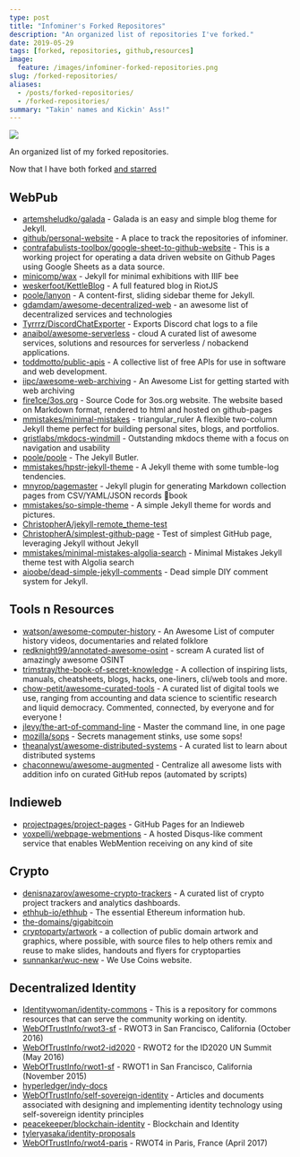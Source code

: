 ```yaml
---
type: post
title: "Infominer's Forked Repositores"
description: "An organized list of repositories I've forked."
date: 2019-05-29
tags: [forked, repositories, github,resources]
image:
  feature: /images/infominer-forked-repositories.png
slug: /forked-repositories/
aliases:
  - /posts/forked-repositories/
  - /forked-repositories/
summary: "Takin' names and Kickin' Ass!"
---
```


![](https://web-work.tools/images/infominer-forked-repositories.png)

An organized list of my forked repositories.

Now that I have both forked [and starred](https://web-work.tools/infominer33-starred-repos/)

## WebPub

* [artemsheludko/galada](https://github.com/artemsheludko/galada) - Galada is an easy and simple blog theme for Jekyll.
* [github/personal-website](https://github.com/github/personal-website) - A place to track the repositories of infominer.
* [contrafabulists-toolbox/google-sheet-to-github-website](https://github.com/contrafabulists-toolbox/google-sheet-to-github-website) - This is a working project for operating a data driven website on Github Pages using Google Sheets as a data source.
* [minicomp/wax](https://github.com/minicomp/wax) - Jekyll for minimal exhibitions with IIIF bee
* [weskerfoot/KettleBlog](https://github.com/weskerfoot/KettleBlog) - A full featured blog in RiotJS
* [poole/lanyon](https://github.com/poole/lanyon) - A content-first, sliding sidebar theme for Jekyll.
* [gdamdam/awesome-decentralized-web](https://github.com/gdamdam/awesome-decentralized-web) - an awesome list of decentralized services and technologies
* [Tyrrrz/DiscordChatExporter](https://github.com/Tyrrrz/DiscordChatExporter) - Exports Discord chat logs to a file
* [anaibol/awesome-serverless](https://github.com/anaibol/awesome-serverless) - cloud A curated list of awesome services, solutions and resources for serverless / nobackend applications.
* [toddmotto/public-apis](https://github.com/toddmotto/public-apis) - A collective list of free APIs for use in software and web development.
* [iipc/awesome-web-archiving](https://github.com/iipc/awesome-web-archiving) - An Awesome List for getting started with web archiving
* [fire1ce/3os.org](https://github.com/fire1ce/3os.org) - Source Code for 3os.org website. The website based on Markdown format, rendered to html and hosted on github-pages
* [mmistakes/minimal-mistakes](https://github.com/mmistakes/minimal-mistakes) - triangular_ruler A flexible two-column Jekyll theme perfect for building personal sites, blogs, and portfolios.
* [gristlabs/mkdocs-windmill](https://github.com/gristlabs/mkdocs-windmill) - Outstanding mkdocs theme with a focus on navigation and usability
* [poole/poole](https://github.com/poole/poole) - The Jekyll Butler.
* [mmistakes/hpstr-jekyll-theme](https://github.com/mmistakes/hpstr-jekyll-theme) - A Jekyll theme with some tumble-log tendencies.
* [mnyrop/pagemaster](https://github.com/mnyrop/pagemaster) - Jekyll plugin for generating Markdown collection pages from CSV/YAML/JSON records 🧙book
* [mmistakes/so-simple-theme](https://github.com/mmistakes/so-simple-theme) - A simple Jekyll theme for words and pictures.
* [ChristopherA/jekyll-remote_theme-test](https://github.com/ChristopherA/jekyll-remote_theme-test)
* [ChristopherA/simplest-github-page](https://github.com/ChristopherA/simplest-github-page) - Test of simplest GitHub page, leveraging Jekyll without Jekyll
* [mmistakes/minimal-mistakes-algolia-search](https://github.com/mmistakes/minimal-mistakes-algolia-search) - Minimal Mistakes Jekyll theme test with Algolia search
* [aioobe/dead-simple-jekyll-comments](https://github.com/aioobe/dead-simple-jekyll-comments) - Dead simple DIY comment system for Jekyll.

## Tools n Resources
* [watson/awesome-computer-history](https://github.com/watson/awesome-computer-history) - An Awesome List of computer history videos, documentaries and related folklore
* [redknight99/annotated-awesome-osint](https://github.com/redknight99/annotated-awesome-osint) - scream A curated list of amazingly awesome OSINT
* [trimstray/the-book-of-secret-knowledge](https://github.com/trimstray/the-book-of-secret-knowledge) - A collection of inspiring lists, manuals, cheatsheets, blogs, hacks, one-liners, cli/web tools and more.
* [chow-petit/awesome-curated-tools](https://github.com/chow-petit/awesome-curated-tools) - A curated list of digital tools we use, ranging from accounting and data science to scientific research and liquid democracy. Commented, connected, by everyone and for everyone !
* [jlevy/the-art-of-command-line](https://github.com/jlevy/the-art-of-command-line) - Master the command line, in one page
* [mozilla/sops](https://github.com/mozilla/sops) - Secrets management stinks, use some sops!
* [theanalyst/awesome-distributed-systems](https://github.com/theanalyst/awesome-distributed-systems) - A curated list to learn about distributed systems
* [chaconnewu/awesome-augmented](https://github.com/chaconnewu/awesome-augmented) - Centralize all awesome lists with addition info on curated GitHub repos (automated by scripts)

## Indieweb

* [projectpages/project-pages](https://github.com/projectpages/project-pages) - GitHub Pages for an Indieweb
* [voxpelli/webpage-webmentions](https://github.com/voxpelli/webpage-webmentions) - A hosted Disqus-like comment service that enables WebMention receiving on any kind of site

## Crypto

* [denisnazarov/awesome-crypto-trackers](https://github.com/denisnazarov/awesome-crypto-trackers) - A curated list of crypto project trackers and analytics dashboards.
* [ethhub-io/ethhub](https://github.com/ethhub-io/ethhub) - The essential Ethereum information hub.
* [the-domains/gigabitcoin](https://github.com/the-domains/gigabitcoin)
* [cryptoparty/artwork](https://github.com/cryptoparty/artwork) - a collection of public domain artwork and graphics, where possible, with source files to help others remix and reuse to make slides, handouts and flyers for cryptoparties
* [sunnankar/wuc-new](https://github.com/sunnankar/wuc-new) - We Use Coins website.

## Decentralized Identity

* [Identitywoman/identity-commons](https://github.com/Identitywoman/identity-commons) - This is a repository for commons resources that can serve the community working on identity.
* [WebOfTrustInfo/rwot3-sf](https://github.com/WebOfTrustInfo/rwot3-sf) - RWOT3 in San Francisco, California (October 2016)
* [WebOfTrustInfo/rwot2-id2020](https://github.com/WebOfTrustInfo/rwot2-id2020) - RWOT2 for the ID2020 UN Summit (May 2016)
* [WebOfTrustInfo/rwot1-sf](https://github.com/WebOfTrustInfo/rwot1-sf) - RWOT1 in San Francisco, California (November 2015)
* [hyperledger/indy-docs](https://github.com/hyperledger/indy-docs)
* [WebOfTrustInfo/self-sovereign-identity](https://github.com/WebOfTrustInfo/self-sovereign-identity) - Articles and documents associated with designing and implementing identity technology using self-sovereign identity principles
* [peacekeeper/blockchain-identity](https://github.com/peacekeeper/blockchain-identity) - Blockchain and Identity
* [tyleryasaka/identity-proposals](https://github.com/tyleryasaka/identity-proposals)
* [WebOfTrustInfo/rwot4-paris](https://github.com/WebOfTrustInfo/rwot4-paris) - RWOT4 in Paris, France (April 2017)

